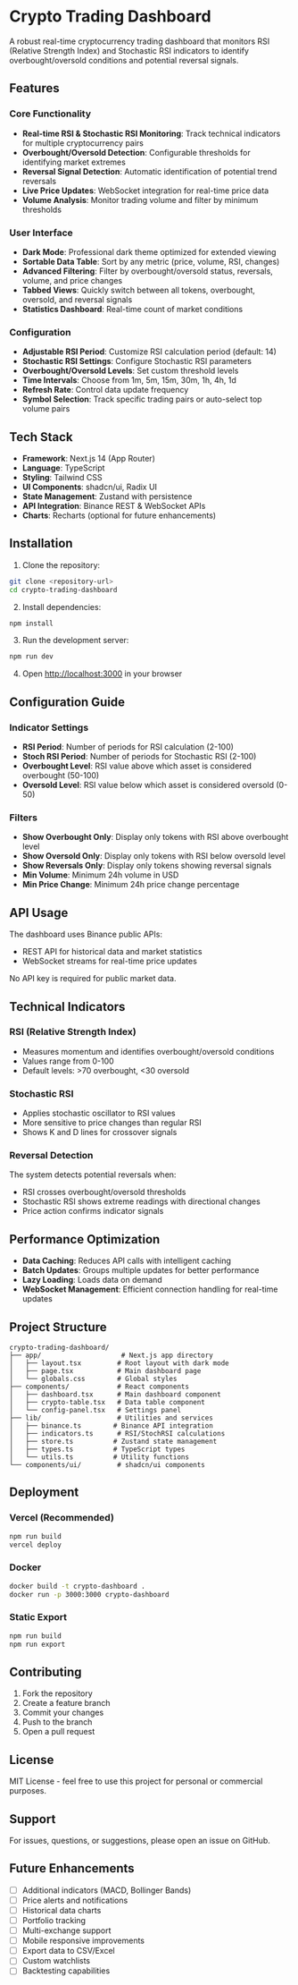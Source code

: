 # Crypto Trading Dashboard

A robust real-time cryptocurrency trading dashboard that monitors RSI (Relative Strength Index) and Stochastic RSI indicators to identify overbought/oversold conditions and potential reversal signals.

## Features

### Core Functionality
- **Real-time RSI & Stochastic RSI Monitoring**: Track technical indicators for multiple cryptocurrency pairs
- **Overbought/Oversold Detection**: Configurable thresholds for identifying market extremes
- **Reversal Signal Detection**: Automatic identification of potential trend reversals
- **Live Price Updates**: WebSocket integration for real-time price data
- **Volume Analysis**: Monitor trading volume and filter by minimum thresholds

### User Interface
- **Dark Mode**: Professional dark theme optimized for extended viewing
- **Sortable Data Table**: Sort by any metric (price, volume, RSI, changes)
- **Advanced Filtering**: Filter by overbought/oversold status, reversals, volume, and price changes
- **Tabbed Views**: Quickly switch between all tokens, overbought, oversold, and reversal signals
- **Statistics Dashboard**: Real-time count of market conditions

### Configuration
- **Adjustable RSI Period**: Customize RSI calculation period (default: 14)
- **Stochastic RSI Settings**: Configure Stochastic RSI parameters
- **Overbought/Oversold Levels**: Set custom threshold levels
- **Time Intervals**: Choose from 1m, 5m, 15m, 30m, 1h, 4h, 1d
- **Refresh Rate**: Control data update frequency
- **Symbol Selection**: Track specific trading pairs or auto-select top volume pairs

## Tech Stack

- **Framework**: Next.js 14 (App Router)
- **Language**: TypeScript
- **Styling**: Tailwind CSS
- **UI Components**: shadcn/ui, Radix UI
- **State Management**: Zustand with persistence
- **API Integration**: Binance REST & WebSocket APIs
- **Charts**: Recharts (optional for future enhancements)

## Installation

1. Clone the repository:
```bash
git clone <repository-url>
cd crypto-trading-dashboard
```

2. Install dependencies:
```bash
npm install
```

3. Run the development server:
```bash
npm run dev
```

4. Open [http://localhost:3000](http://localhost:3000) in your browser

## Configuration Guide

### Indicator Settings

- **RSI Period**: Number of periods for RSI calculation (2-100)
- **Stoch RSI Period**: Number of periods for Stochastic RSI (2-100)
- **Overbought Level**: RSI value above which asset is considered overbought (50-100)
- **Oversold Level**: RSI value below which asset is considered oversold (0-50)

### Filters

- **Show Overbought Only**: Display only tokens with RSI above overbought level
- **Show Oversold Only**: Display only tokens with RSI below oversold level
- **Show Reversals Only**: Display only tokens showing reversal signals
- **Min Volume**: Minimum 24h volume in USD
- **Min Price Change**: Minimum 24h price change percentage

## API Usage

The dashboard uses Binance public APIs:
- REST API for historical data and market statistics
- WebSocket streams for real-time price updates

No API key is required for public market data.

## Technical Indicators

### RSI (Relative Strength Index)
- Measures momentum and identifies overbought/oversold conditions
- Values range from 0-100
- Default levels: >70 overbought, <30 oversold

### Stochastic RSI
- Applies stochastic oscillator to RSI values
- More sensitive to price changes than regular RSI
- Shows K and D lines for crossover signals

### Reversal Detection
The system detects potential reversals when:
- RSI crosses overbought/oversold thresholds
- Stochastic RSI shows extreme readings with directional changes
- Price action confirms indicator signals

## Performance Optimization

- **Data Caching**: Reduces API calls with intelligent caching
- **Batch Updates**: Groups multiple updates for better performance
- **Lazy Loading**: Loads data on demand
- **WebSocket Management**: Efficient connection handling for real-time updates

## Project Structure

```
crypto-trading-dashboard/
├── app/                    # Next.js app directory
│   ├── layout.tsx         # Root layout with dark mode
│   ├── page.tsx           # Main dashboard page
│   └── globals.css        # Global styles
├── components/            # React components
│   ├── dashboard.tsx      # Main dashboard component
│   ├── crypto-table.tsx   # Data table component
│   └── config-panel.tsx   # Settings panel
├── lib/                   # Utilities and services
│   ├── binance.ts        # Binance API integration
│   ├── indicators.ts      # RSI/StochRSI calculations
│   ├── store.ts          # Zustand state management
│   ├── types.ts          # TypeScript types
│   └── utils.ts          # Utility functions
└── components/ui/         # shadcn/ui components
```

## Deployment

### Vercel (Recommended)
```bash
npm run build
vercel deploy
```

### Docker
```bash
docker build -t crypto-dashboard .
docker run -p 3000:3000 crypto-dashboard
```

### Static Export
```bash
npm run build
npm run export
```

## Contributing

1. Fork the repository
2. Create a feature branch
3. Commit your changes
4. Push to the branch
5. Open a pull request

## License

MIT License - feel free to use this project for personal or commercial purposes.

## Support

For issues, questions, or suggestions, please open an issue on GitHub.

## Future Enhancements

- [ ] Additional indicators (MACD, Bollinger Bands)
- [ ] Price alerts and notifications
- [ ] Historical data charts
- [ ] Portfolio tracking
- [ ] Multi-exchange support
- [ ] Mobile responsive improvements
- [ ] Export data to CSV/Excel
- [ ] Custom watchlists
- [ ] Backtesting capabilities